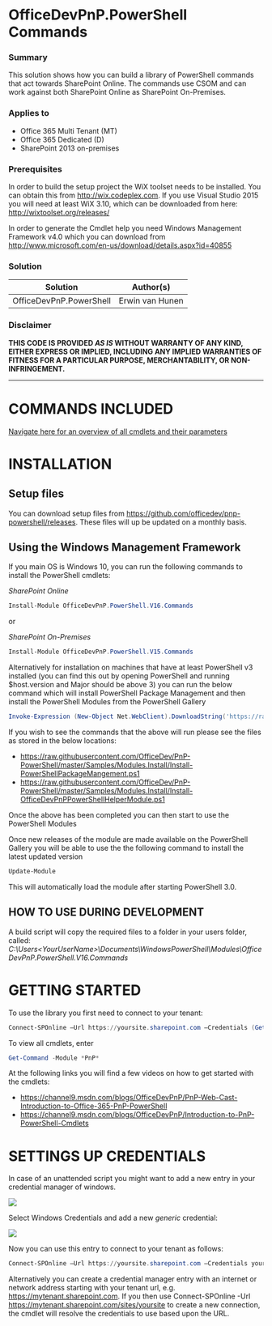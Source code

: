 # OfficeDevPnP.PowerShell Commands #

### Summary ###
This solution shows how you can build a library of PowerShell commands that act towards SharePoint Online. The commands use CSOM and can work against both SharePoint Online as SharePoint On-Premises.

### Applies to ###
-  Office 365 Multi Tenant (MT)
-  Office 365 Dedicated (D)
-  SharePoint 2013 on-premises

### Prerequisites ###
In order to build the setup project the WiX toolset needs to be installed. You can obtain this from http://wix.codeplex.com. If you use Visual Studio 2015 you will need at least WiX 3.10, which can be downloaded from here: http://wixtoolset.org/releases/

In order to generate the Cmdlet help you need Windows Management Framework v4.0 which you can download from http://www.microsoft.com/en-us/download/details.aspx?id=40855

### Solution ###
Solution | Author(s)
---------|----------
OfficeDevPnP.PowerShell | Erwin van Hunen

### Disclaimer ###
**THIS CODE IS PROVIDED *AS IS* WITHOUT WARRANTY OF ANY KIND, EITHER EXPRESS OR IMPLIED, INCLUDING ANY IMPLIED WARRANTIES OF FITNESS FOR A PARTICULAR PURPOSE, MERCHANTABILITY, OR NON-INFRINGEMENT.**


----------

# COMMANDS INCLUDED #
[Navigate here for an overview of all cmdlets and their parameters](Documentation/readme.md)

# INSTALLATION #

## Setup files ##
You can download setup files from https://github.com/officedev/pnp-powershell/releases. These files will up be updated on a monthly basis.

## Using the Windows Management Framework ##

If you main OS is Windows 10, you can run the following commands to install the PowerShell cmdlets:

_SharePoint Online_
```powershell
Install-Module OfficeDevPnP.PowerShell.V16.Commands
```
or

_SharePoint On-Premises_
```powershell
Install-Module OfficeDevPnP.PowerShell.V15.Commands
```

Alternatively for installation on machines that have at least PowerShell v3 installed (you can find this out by opening PowerShell and running $host.version and Major should be above 3) you can run the below command which will install PowerShell Package Management and then install the PowerShell Modules from the PowerShell Gallery

```powershell
Invoke-Expression (New-Object Net.WebClient).DownloadString('https://raw.githubusercontent.com/OfficeDev/PnP-PowerShell/master/Samples/Modules.Install/Install-OfficeDevPnPPowerShell.ps1')
```

If you wish to see the commands that the above will run please see the files as stored in the below locations:
* https://raw.githubusercontent.com/OfficeDev/PnP-PowerShell/master/Samples/Modules.Install/Install-PowerShellPackageMangement.ps1
* https://raw.githubusercontent.com/OfficeDev/PnP-PowerShell/master/Samples/Modules.Install/Install-OfficeDevPnPPowerShellHelperModule.ps1

Once the above has been completed you can then start to use the PowerShell Modules

Once new releases of the module are made available on the PowerShell Gallery you will be able to use the the following command to install the latest updated version

```powershell
Update-Module
``` 

This will automatically load the module after starting PowerShell 3.0.


## HOW TO USE DURING DEVELOPMENT ##

A build script will copy the required files to a folder in your users folder, called:
*C:\Users\<YourUserName>\Documents\WindowsPowerShell\Modules\OfficeDevPnP.PowerShell.V16.Commands*

# GETTING STARTED #

To use the library you first need to connect to your tenant:

```powershell
Connect-SPOnline –Url https://yoursite.sharepoint.com –Credentials (Get-Credential)
```

To view all cmdlets, enter

```powershell
Get-Command -Module *PnP*
```

At the following links you will find a few videos on how to get started with the cmdlets:

* https://channel9.msdn.com/blogs/OfficeDevPnP/PnP-Web-Cast-Introduction-to-Office-365-PnP-PowerShell
* https://channel9.msdn.com/blogs/OfficeDevPnP/Introduction-to-PnP-PowerShell-Cmdlets

# SETTINGS UP CREDENTIALS #
In case of an unattended script you might want to add a new entry in your credential manager of windows. 

![](http://i.imgur.com/6NiMaFL.png)
 
Select Windows Credentials and add a new *generic* credential:

![](http://i.imgur.com/rhtgL1U.png)
 
Now you can use this entry to connect to your tenant as follows:

```powershell
Connect-SPOnline –Url https://yoursite.sharepoint.com –Credentials yourlabel
```

Alternatively you can create a credential manager entry with an internet or network address starting with your tenant url, e.g. https://mytenant.sharepoint.com. If you then use Connect-SPOnline -Url https://mytenant.sharepoint.com/sites/yoursite
to create a new connection, the cmdlet will resolve the credentials to use based upon the URL.
